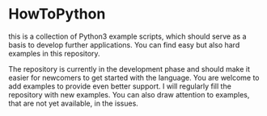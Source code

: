 # HowToPython

this is a collection of Python3 example scripts, which should serve as a basis to develop further applications. You can find easy but also hard examples in this repository. 

The repository is currently in the development phase and should make it easier for newcomers to get started with the language. You are welcome to add examples to provide even better support. I will regularly fill the repository with new examples. You can also draw attention to examples, that are not yet available, in the issues. 